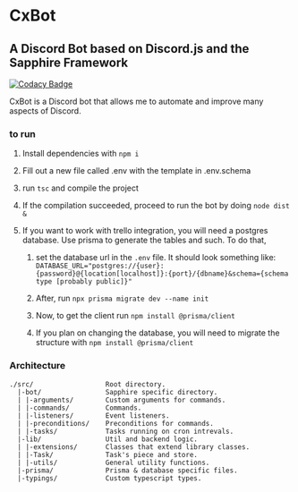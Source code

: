 # CxBot

## A Discord Bot based on Discord.js and the Sapphire Framework

[![Codacy Badge](https://api.codacy.com/project/badge/Grade/ae9fadb699b24688a4cdfaa2c2c4804f)](https://app.codacy.com/gh/Neragin/cx-bot?utm_source=github.com&utm_medium=referral&utm_content=Neragin/cx-bot&utm_campaign=Badge_Grade_Settings)

CxBot is a Discord bot that allows me to automate and improve many aspects of
Discord.

### to run

1. Install dependencies with `npm i`

2. Fill out a new file called .env with the template in .env.schema

3. run `tsc` and compile the project

4. If the compilation succeeded, proceed to run the bot by doing `node dist &`

5. If you want to work with trello integration, you will need a postgres
   database. Use prisma to generate the tables and such. To do that,

   1. set the database url in the `.env` file. It should look something
      like: `DATABASE_URL="postgres://{user}:{password}@{location[localhost]}:{port}/{dbname}&schema={schema type [probably public]}"`

   2. After, run `npx prisma migrate dev --name init`

   3. Now, to get the client run `npm install @prisma/client`

   4. If you plan on changing the database, you will need to migrate the
      structure with `npm install @prisma/client`

### Architecture

```text
./src/                  Root directory.
  |-bot/                Sapphire specific directory.
  | |-arguments/        Custom arguments for commands.
  | |-commands/         Commands.
  | |-listeners/        Event listeners.
  | |-preconditions/    Preconditions for commands.
  | |-tasks/            Tasks running on cron intrevals.
  |-lib/                Util and backend logic.
  | |-extensions/       Classes that extend library classes.
  | |-Task/             Task's piece and store.
  | |-utils/            General utility functions.
  |-prisma/             Prisma & database specific files.
  |-typings/            Custom typescript types.
```
